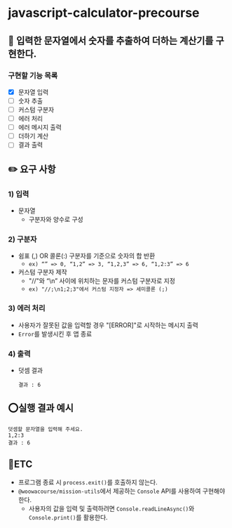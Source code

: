 # javascript-calculator-precourse

## 📑 입력한 문자열에서 숫자를 추출하여 더하는 계산기를 구현한다.

### 구현할 기능 목록

- [x] 문자열 입력
- [ ] 숫자 추출
- [ ] 커스텀 구분자
- [ ] 에러 처리
- [ ] 에러 메시지 출력
- [ ] 더하기 계산
- [ ] 결과 출력

## ✏️ 요구 사항

### 1) 입력

- 문자열
  - 구분자와 양수로 구성

### 2) 구분자

- 쉼표 (,) OR 콜론(:) 구분자를 기준으로 숫자의 합 반환
  - `ex) “” => 0, “1,2” => 3, “1,2,3” => 6, “1,2:3” => 6`
- 커스텀 구분자 제작
  - "//"와 “\n” 사이에 위치하는 문자를 커스텀 구분자로 지정
  - `ex) "//;\n1;2;3"에서 커스텀 지정자 => 세미콜론 (;)`

### 3) 에러 처리

- 사용자가 잘못된 값을 입력할 경우 "[ERROR]"로 시작하는 메시지 출력
- `Error`를 발생시킨 후 앱 종료

### 4) 출력

- 덧셈 결과

  ```
  결과 : 6

  ```

## ⭕실행 결과 예시

```
덧셈할 문자열을 입력해 주세요.
1,2:3
결과 : 6

```

## 🔎ETC

- 프로그램 종료 시 `process.exit()`를 호출하지 않는다.
- `@woowacourse/mission-utils`에서 제공하는 `Console` API를 사용하여 구현해야 한다.
  - 사용자의 값을 입력 및 출력하려면 `Console.readLineAsync()`와 `Console.print()`를 활용한다.
